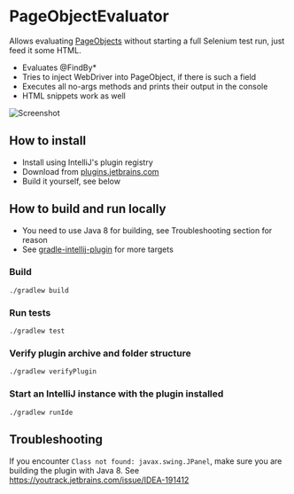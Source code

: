 # PageObjectEvaluator
Allows evaluating [PageObjects](https://github.com/SeleniumHQ/selenium/wiki/PageObjects) without starting a full Selenium test run, just feed it some HTML.

- Evaluates @FindBy*
- Tries to inject WebDriver into PageObject, if there is such a field
- Executes all no-args methods and prints their output in the console
- HTML snippets work as well

![Screenshot](/doc/screenshot.png)

## How to install

- Install using IntelliJ's plugin registry
- Download from [plugins.jetbrains.com](http://plugins.jetbrains.com/plugin/7553)
- Build it yourself, see below

## How to build and run locally
- You need to use Java 8 for building, see Troubleshooting section for reason
- See [gradle-intellij-plugin](https://github.com/JetBrains/gradle-intellij-plugin) for more targets

### Build
```
./gradlew build
```

### Run tests
```
./gradlew test
```

### Verify plugin archive and folder structure
```
./gradlew verifyPlugin
```

### Start an IntelliJ instance with the plugin installed
```
./gradlew runIde
```

## Troubleshooting
If you encounter `Class not found: javax.swing.JPanel`, make sure you are building
the plugin with Java 8. See https://youtrack.jetbrains.com/issue/IDEA-191412
